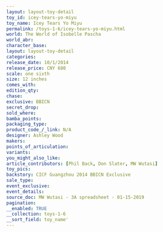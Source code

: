 ```yaml
---
layout: layout-toy-detail 
toy_id: icey-tears-yo-miyu
toy_name: Icey Tears Yo Miyu
permalink: /toys-1-6/icey-tears-yo-miyu.html
world: The World of Isobelle Pascha
world_abr: 
character_base: 
layout: layout-toy-detail
categories: 
release_date: 10/1/2014
release_price: CNY 680
scale: one sixth
size: 12 inches
comes_with: 
edition_qty: 
chase: 
exclusive: BBICN
secret_drop: 
sold_where: 
bamba_points: 
packaging_type: 
product_code_/_link: N/A
designer: Ashley Wood
makers: 
points_of_articulation: 
variants: 
you_might_also_like: 
article_contributors: [Phil Back, Don Slater, MW Wutasi]
toy_pics: 
backstory: CICF Guangzhou 2014 BBICN Exclusive
sale_type: 
event_exclusive: 
event_details: 
source_doc: MW Wutasi - 3A spreadsheet - 01-15-2019
pagination: 
__enabled: TRUE
__collection: toys-1-6
__sort_field: toy_name'
---
```

